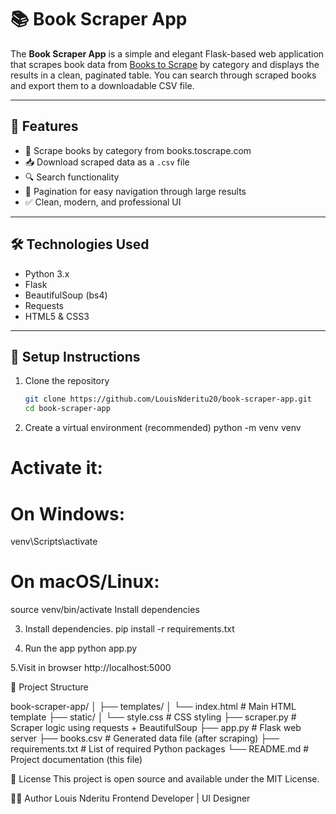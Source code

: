 # 📚 Book Scraper App

The **Book Scraper App** is a simple and elegant Flask-based web application that scrapes book data from [Books to Scrape](http://books.toscrape.com/) by category and displays the results in a clean, paginated table. You can search through scraped books and export them to a downloadable CSV file.

---

## 🚀 Features

- 🔎 Scrape books by category from books.toscrape.com
- 📥 Download scraped data as a `.csv` file
- 🔍 Search functionality
- 📄 Pagination for easy navigation through large results
- ✅ Clean, modern, and professional UI

---

## 🛠 Technologies Used

- Python 3.x
- Flask
- BeautifulSoup (bs4)
- Requests
- HTML5 & CSS3

---

## 🧰 Setup Instructions

1. Clone the repository
   ```bash
   git clone https://github.com/LouisNderitu20/book-scraper-app.git
   cd book-scraper-app
2. Create a virtual environment (recommended)
python -m venv venv
# Activate it:
# On Windows:
venv\Scripts\activate

# On macOS/Linux:
source venv/bin/activate
Install dependencies

3. Install dependencies.
pip install -r requirements.txt

4. Run the app
python app.py

5.Visit in browser
http://localhost:5000

📁 Project Structure

book-scraper-app/
│
├── templates/
│   └── index.html         # Main HTML template
├── static/
│   └── style.css          # CSS styling
├── scraper.py             # Scraper logic using requests + BeautifulSoup
├── app.py                 # Flask web server
├── books.csv              # Generated data file (after scraping)
├── requirements.txt       # List of required Python packages
└── README.md              # Project documentation (this file)

📝 License
This project is open source and available under the MIT License.

🙋‍♂️ Author
Louis Nderitu
Frontend Developer | UI Designer



